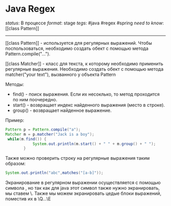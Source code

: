 # Java Regex
*status*: В процессе
*format*: stage
*tegs*:  #java #regex #spring 
*need to know*: [[class Pattern]]

---
[[class Pattern]] - используется для регулярных выражений. Чтобы поспользоваться, необходимо создать обект с помощью метода Pattern.compile("…"). 

[[class Matcher]] - класс для текста, к которому необходимо применить регулярные выражения. Необходимо создать обект с помощью метода matcher("your text"), вызванного у объекта Pattern 

Методы: 
- find() - поиск выражения. Если их несоклько, то метод проходится по ним поочередно. 
- start() - возвращает индекс найденного выражения (место в строке).
- group() - возвращает найденное выражение. 

Пример: 
```java
Pattern p = Pattern.compile("a"); 
Matcher m = p.matcher("Jack is a boy"); 
 while(m.find()) { 
            System.out.println(m.start() + " " + m.group() + " "); 
        } 
```
 
Также можно проверить строку на регулярные выражения таким образом: 
```java
System.out.println("abc",matches("[a-b]")); 
```

Экранирование в регулярном выражении осуществляется с помощью символа \, но так как для java этот символ также нужно экранировать, мы ставем \\. Также мы можем экранировать цедые блоки выражений, поместив их в \\Q…\\E 

 